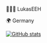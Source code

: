 🙋🏽‍♂️ LukasEEH 

🌍 Germany

[![GitHub stats](https://github-readme-stats-lukaseeh.vercel.app/api?username=LukasEEH&show_icons=true&hide=stars&theme=codeSTACKr&count_private=true&include_all_commits=true&bg_color=00000000)](https://github.com/anuraghazra/github-readme-stats)
